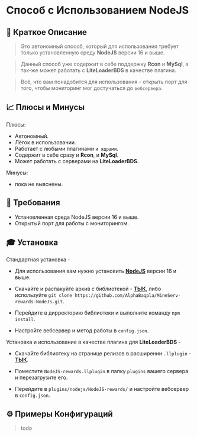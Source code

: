 # Способ с Использованием NodeJS

## 📝 Краткое Описание

>Это автономный способ, который для использования требует только установленную среду **NodeJS** версии 16 и выше.

>Данный способ уже содержит в себе поддержку **Rcon** и **MySql**, а так-же может работать с **LiteLoaderBDS** в качестве плагина.

>Всё, что вам понадобится для использования - открыть порт для того, чтобы мониторинг мог достучаться до `вебсервера`.

## 📈 Плюсы и Минусы

Плюсы:

- Автономный.
- Лёгок в использовании.
- Работает с любыми плагинами `и ядрами`.
- Содержит в себе сразу и **Rcon**, и **MySql**.
- Может работать с серверами на **LiteLoaderBDS**.

Минусы:

- пока не выяснены.

## 🧾 Требования

- Установленная среда NodeJS версии 16 и выше.
- Открытый порт для работы с мониторингом.

## 🎓 Установка

Стандартная установка -

* Для использования вам нужно установить [**NodeJS**](https://nodejs.org/ru/) версии 16 и выше.

* Скачайте и распакуйте архив с библиотекой - [**ТЫК**](https://github.com/AlphaBaqpla/MineServ-rewards-NodeJS/releases/), либо используйте `git clone https://github.com/AlphaBaqpla/MineServ-rewards-NodeJS.git`.

* Перейдите в дирректорию библиотеки и выполните команду `npm install`.

* Настройте вебсервер и метод работы в `config.json`.

Установка и использование в качестве плагина для **LiteLoaderBDS** -

* Скачайте библиотеку на странице релизов в расширении `.llplugin` - [**ТЫК**](https://github.com/AlphaBaqpla/MineServ-rewards-NodeJS/releases/).

* Поместите `NodeJS-rewards.llplugin` в папку `plugins` вашего сервера и перезагрузите его.

* Перейдите в `plugins/nodejs/NodeJS-rewards/` и настройте вебсервер в `config.json`.

## ⚙️ Примеры Конфигураций

>todo